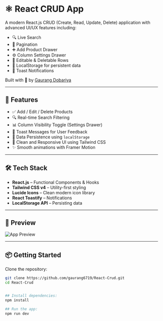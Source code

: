 # ⚛️ React CRUD App

A modern React.js CRUD (Create, Read, Update, Delete) application with advanced UI/UX features including:

- 🔍 Live Search
- 📄 Pagination
- ➕ Add Product Drawer
- ⚙️ Column Settings Drawer
- 🔄 Editable & Deletable Rows
- 💾 LocalStorage for persistent data
- 🔔 Toast Notifications

Built with 💙 by [Gaurang Dobariya](https://github.com/gaurang6719)

---

## 🚀 Features

- ✅ Add / Edit / Delete Products
- 🔍 Real-time Search Filtering
- 📊 Column Visibility Toggle (Settings Drawer)
- 💬 Toast Messages for User Feedback
- 📁 Data Persistence using `localStorage`
- 🎨 Clean and Responsive UI using Tailwind CSS
- ✨ Smooth animations with Framer Motion

---

## 🛠️ Tech Stack

- **React.js** – Functional Components & Hooks
- **Tailwind CSS v4** – Utility-first styling
- **Lucide Icons** – Clean modern icon library
- **React Toastify** – Notifications
- **LocalStorage API** – Persisting data

---

## 📸 Preview

![App Preview](https://react-crud-bygaurang.vercel.app/) <!-- Add a screenshot of your app in `public/preview.png` -->

---

## 📦 Getting Started

Clone the repository:

```bash
git clone https://github.com/gaurang6719/React-Crud.git
cd React-Crud


## Install dependencies:
npm install

## Run the app:
npm run dev


